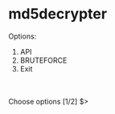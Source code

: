 # md5decrypter

Options:<br>
1. API<br>
2. BRUTEFORCE<br>
0. Exit<br>
<br>
<br>
Choose options [1/2] $><br>
